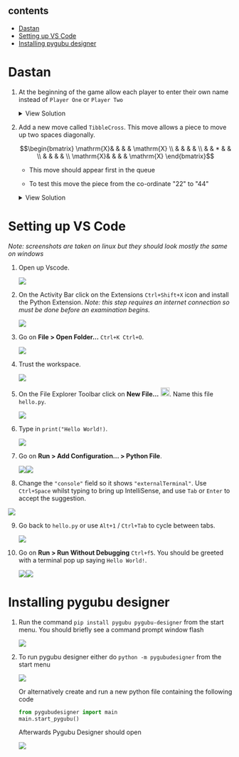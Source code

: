 
## contents

- [Dastan](#dastan)
- [Setting up VS Code](#setting-up-vs-code)
- [Installing pygubu designer](#installing-pygubu-designer)


# Dastan

1. At the beginning of the game allow each player to enter their own name instead of `Player One` or `Player Two`

   <details>
	 <summary>View Solution</summary>

	 ```python
	 class Dastan:
	   def __init__(self, R, C, NoOfPieces):
		   self._Board = []
		   self._Players = []
		   self._MoveOptionOffer = []
		   self._Players.append(Player(input("Player One enter name: "), +1))  ##
		   self._Players.append(Player(input("Player Two enter name: "), -1))  ##
		   ...
	 ```
   </details>

2. Add a new move called `TibbleCross`. This move allows a piece to move up two spaces diagonally.

   $$\begin{bmatrix}
   \mathrm{X}& &   & & \mathrm{X} \\
             & &   & &            \\
             & & * & &            \\
             & &   & &            \\
   \mathrm{X}& &   & & \mathrm{X}
   \end{bmatrix}$$
  
   -  This move should appear first in the queue

   -  To test this move the piece from the co-ordinate "22" to "44" 
  
   <details>
   <summary>View Solution</summary>

   ```python
   def __CreateMoveOptionOffer(self):
      self._MoveOptionOffer.append("tibblecross")
      self._MoveOptionOffer.append("jazair")
      ...

    def __CreateTibbleCrossMoveOption(self, Direction):
		NewMoveOption = MoveOption("tibblecorss")
		NewMove = Move(2 * Direction, 2 * Direction)
		NewMoveOption.AddToPossibleMoves(NewMove)
		NewMove = Move(2 * Direction, -2 * Direction)
		NewMoveOption.AddToPossibleMoves(NewMove)
		NewMove = Move(-2 * Direction, 2 * Direction)
		NewMoveOption.AddToPossibleMoves(NewMove)
		NewMove = Move(-2 * Direction, -2 * Direction)
		NewMoveOption.AddToPossibleMoves(NewMove)
		return NewMoveOption

    def __CreateMoveOption(self, Name, Direction):
      if Name == "tibblecross":
      return self.__CreateTibbleCrossMoveOption(Direction)
      if Name == "chowkidar":
      ...
	
    def __CreateMoveOptions(self):
      self._Players[0].AddToMoveOptionQueue(self.__CreateMoveOption("tibblecross", 1))
      ...
      self._Players[1].AddToMoveOptionQueue(self.__CreateMoveOption("tibblecross", -1))
      ...
   ```
   </details>




# Setting up VS Code
*Note: screenshots are taken on linux but they should look mostly the same on windows*

1. Open up Vscode.

   ![](assets/1.png)

2. On the Activity Bar click on the Extensions `Ctrl+Shift+X` icon
   and install the Python Extension. *Note: this step requires an internet connection so must be done before an examination begins.*

   ![](assets/2.png)

3. Go on **File > Open Folder...** `Ctrl+K Ctrl+O`.
   
   ![](assets/3.png)

4. Trust the workspace.
   
   ![](assets/4.png)

5. On the File Explorer Toolbar click on **New File...** <img src="assets/new-file.svg" width="20em"/>. Name this file `hello.py`.
   
   ![](assets/5.png)

6. Type in `print("Hello World!)`.
   
   ![](assets/6.png)

7. Go on **Run > Add Configuration... > Python File**.
   
   ![](assets/7.png)![](assets/8.png)

8.  Change the `"console"` field so it shows `"externalTerminal"`. Use `Ctrl+Space` whilst typing to bring up IntelliSense, and use `Tab` or `Enter` to accept the suggestion.
    
   ![](assets/9.png)

9.  Go back to `hello.py` or use  `Alt+1` / `Ctrl+Tab` to cycle between tabs.

    ![](assets/10.png)

10. Go on **Run > Run Without Debugging** `Ctrl+f5`.
    You should be greeted with a terminal pop up saying `Hello World!`.

    ![](assets/11.png)![](assets/12.png)

# Installing pygubu designer

1. Run the command `pip install pygubu pygubu-designer` from the start menu. You should briefly see a command prompt window flash
   
   ![](assets/pygubu-1.png)
   
2. To run pygubu designer either do `python -m pygubudesigner` from the start menu
   
   ![](assets/pygubu-2.png)

   Or alternatively create and run a new python file containing the following code

   ```python
   from pygubudesigner import main
   main.start_pygubu()
   ```

   Afterwards Pygubu Designer should open

   ![](assets/pygubu-3.png)
